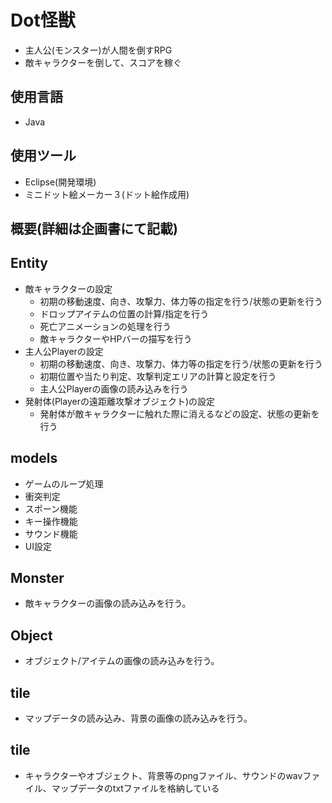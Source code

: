 # Dot怪獣
- 主人公(モンスター)が人間を倒すRPG
- 敵キャラクターを倒して、スコアを稼ぐ

## 使用言語
- Java

## 使用ツール
- Eclipse(開発環境)
- ミニドット絵メーカー３(ドット絵作成用)

## 概要(詳細は企画書にて記載)

## Entity
- 敵キャラクターの設定
  - 初期の移動速度、向き、攻撃力、体力等の指定を行う/状態の更新を行う
  - ドロップアイテムの位置の計算/指定を行う
  - 死亡アニメーションの処理を行う
  - 敵キャラクターやHPバーの描写を行う
- 主人公Playerの設定
  - 初期の移動速度、向き、攻撃力、体力等の指定を行う/状態の更新を行う
  - 初期位置や当たり判定、攻撃判定エリアの計算と設定を行う
  - 主人公Playerの画像の読み込みを行う
- 発射体(Playerの遠距離攻撃オブジェクト)の設定
  - 発射体が敵キャラクターに触れた際に消えるなどの設定、状態の更新を行う

## models
- ゲームのループ処理
- 衝突判定
- スポーン機能
- キー操作機能
- サウンド機能
- UI設定

## Monster
- 敵キャラクターの画像の読み込みを行う。

## Object
- オブジェクト/アイテムの画像の読み込みを行う。

## tile
- マップデータの読み込み、背景の画像の読み込みを行う。

## tile
- キャラクターやオブジェクト、背景等のpngファイル、サウンドのwavファイル、マップデータのtxtファイルを格納している
